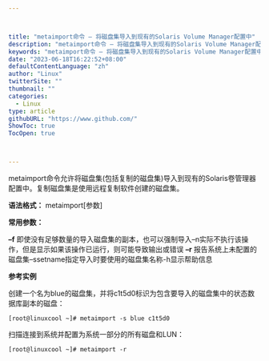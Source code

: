 ```yaml
---



title: "metaimport命令 – 将磁盘集导入到现有的Solaris Volume Manager配置中"
description: "metaimport命令 – 将磁盘集导入到现有的Solaris Volume Manager配置中"
keywords: "metaimport命令 – 将磁盘集导入到现有的Solaris Volume Manager配置中"
date: "2023-06-18T16:22:52+08:00"
defaultContentLanguage: "zh"
author: "Linux"
twitterSite: ""
thumbnail: ""
categories:
  - Linux
type: article
githubURL: "https://www.github.com/"
ShowToc: true
TocOpen: true



---
```


metaimport命令允许将磁盘集(包括复制的磁盘集)导入到现有的Solaris卷管理器配置中。复制磁盘集是使用远程复制软件创建的磁盘集。

**语法格式：** metaimport[参数]

**常用参数：**

**–f** 即使没有足够数量的导入磁盘集的副本，也可以强制导入–n实际不执行该操作，但是显示如果该操作已运行，则可能导致输出或错误 **–r** 报告系统上未配置的磁盘集–ssetname指定导入时要使用的磁盘集名称-h显示帮助信息

**参考实例**

创建一个名为blue的磁盘集，并将c1t5d0标识为包含要导入的磁盘集中的状态数据库副本的磁盘：

```
[root@linuxcool ~]# metaimport -s blue c1t5d0
```

扫描连接到系统并配置为系统一部分的所有磁盘和LUN：

```
[root@linuxcool ~]# metaimport -r
```